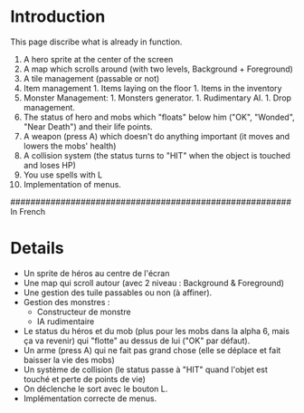# Introduction #

This page discribe what is already in function.

  1. A hero sprite at the center of the screen
  1. A map which scrolls around (with two levels, Background + Foreground)
  1. A tile management (passable or not)
  1. Item management
    1. Items laying on the floor
    1. Items in the inventory
  1. Monster Management:
    1. Monsters generator.
    1. Rudimentary AI.
    1. Drop management.
  1. The status of hero and mobs which "floats" below him ("OK", "Wonded", "Near Death") and their life points.
  1. A weapon (press A) which doesn't do anything important (it moves and lowers the mobs' health)
  1. A collision system (the status turns to "HIT" when the object is touched and loses HP)
  1. You use spells with L
  1. Implementation of menus.


########################################################
In French

# Details #


  * Un sprite de héros au centre de l'écran
  * Une map qui scroll autour (avec 2 niveau : Background & Foreground)
  * Une gestion des tuile passables ou non (à affiner).
  * Gestion des monstres :
    * Constructeur de monstre
    * IA rudimentaire
  * Le status du héros et du mob (plus pour les mobs dans la alpha 6, mais ça va revenir) qui "flotte" au dessus de lui ("OK" par défaut).
  * Un arme (press A) qui ne fait pas grand chose (elle se déplace et fait baisser la vie des mobs)
  * Un système de collision (le status passe à "HIT" quand l'objet est touché et perte de points de vie)
  * On déclenche le sort avec le bouton L.
  * Implémentation correcte de menus.